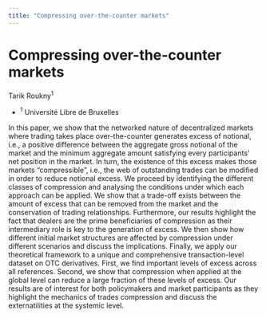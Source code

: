 ```yaml
---
title: "Compressing over-the-counter markets"
---
```


# Compressing over-the-counter markets

Tarik Roukny<sup>1</sup>

- <sup>1</sup> Université Libre de Bruxelles

In this paper, we show that the networked nature of decentralized markets where trading takes place over-the-counter generates excess of notional, i.e., a positive difference between the aggregate gross notional of the market and the minimum aggregate amount satisfying every participants’ net position in the market.
In turn, the existence of this excess makes those markets “compressible”, i.e., the web of outstanding trades can be modified in order to reduce notional excess. We proceed by identifying the different classes of compression and analysing the conditions under which each approach can be applied. We show that a trade-off exists between the amount of excess that can be removed from the market and the conservation of trading relationships. Furthermore, our results highlight the fact that dealers are the prime beneficiaries of compression as their intermediary role is key to the generation of excess. We then show how different initial market structures are affected by compression under different scenarios and discuss the implications. Finally, we apply our theoretical framework to a unique and comprehensive transaction-level dataset on OTC derivatives. First, we find important levels of excess across all references. Second, we show that compression when applied at the global level can reduce a large fraction of these levels of excess. Our results are of interest for both policymakers and market participants as they highlight the mechanics of trades compression and discuss the externatilities at the systemic level.

